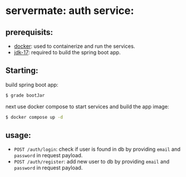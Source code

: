# servermate: auth service:

## prerequisits:

- [docker](https://docker.com): used to containerize and run the services.
- [jdk-17](https://adoptium.net/): required to build the spring boot app.

## Starting:

build spring boot app:
```bash
$ grade bootJar
```

next use docker compose to start services and build the app image:
```bash
$ docker compose up -d
```

## usage:

- `POST /auth/login`: check if user is found in db by providing `email` and `password` in request payload.
- `POST /auth/register`: add new user to db by providing `email` and `password` in request payload. 

